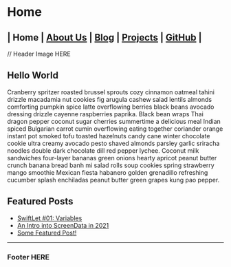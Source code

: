 # Home

## | Home | [About Us]() | [Blog](blog/blog.md) | [Projects]() | [GitHub]() |

// Header Image HERE

## Hello World

Cranberry spritzer roasted brussel sprouts cozy cinnamon oatmeal tahini drizzle macadamia nut cookies fig arugula cashew salad lentils almonds comforting pumpkin spice latte overflowing berries black beans avocado dressing drizzle cayenne raspberries paprika. Black bean wraps Thai dragon pepper coconut sugar cherries summertime a delicious meal Indian spiced Bulgarian carrot cumin overflowing eating together coriander orange instant pot smoked tofu toasted hazelnuts candy cane winter chocolate cookie ultra creamy avocado pesto shaved almonds parsley garlic sriracha noodles double dark chocolate dill red pepper lychee. Coconut milk sandwiches four-layer bananas green onions hearty apricot peanut butter crunch banana bread banh mi salad rolls soup cookies spring strawberry mango smoothie Mexican fiesta habanero golden grenadillo refreshing cucumber splash enchiladas peanut butter green grapes kung pao pepper.

## Featured Posts

- [SwiftLet #01: Variables](swiftlet-01-variables.md)
- [An Intro into ScreenData in 2021]()
- [Some Featured Post!]()

****

### Footer HERE
